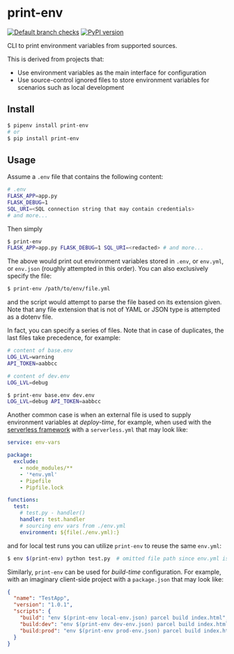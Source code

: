 print-env
===

[![Default branch checks](https://github.com/woozyking/print-env/actions/workflows/main.yml/badge.svg)](https://github.com/woozyking/print-env/actions/workflows/main.yml)
[![PyPI version](https://badge.fury.io/py/print-env.svg)](https://pypi.org/project/print-env)

CLI to print environment variables from supported sources.

This is derived from projects that:

- Use environment variables as the main interface for configuration
- Use source-control ignored files to store environment variables for scenarios such as local development

## Install

```bash
$ pipenv install print-env
# or
$ pip install print-env
```

## Usage

Assume a `.env` file that contains the following content:

```bash
# .env
FLASK_APP=app.py
FLASK_DEBUG=1
SQL_URI=<SQL connection string that may contain credentials>
# and more...
```

Then simply

```bash
$ print-env
FLASK_APP=app.py FLASK_DEBUG=1 SQL_URI=<redacted> # and more...
```

The above would print out environment variables stored in `.env`, or `env.yml`, or `env.json` (roughly attempted in this order). You can also exclusively specify the file:

```bash
$ print-env /path/to/env/file.yml
```

and the script would attempt to parse the file based on its extension given. Note that any file extension that is not of YAML or JSON type is attempted as a dotenv file.

In fact, you can specify a series of files. Note that in case of duplicates, the last files take precedence, for example:

```bash
# content of base.env
LOG_LVL=warning
API_TOKEN=aabbcc
```

```bash
# content of dev.env
LOG_LVL=debug
```

```bash
$ print-env base.env dev.env
LOG_LVL=debug API_TOKEN=aabbcc
```

Another common case is when an external file is used to supply environment variables at _deploy-time_, for example, when used with the [serverless framework](https://github.com/serverless/serverless) with a `serverless.yml` that may look like:

```yaml
service: env-vars

package:
  exclude:
    - node_modules/**
    - '*env.yml'
    - Pipefile
    - Pipfile.lock

functions:
  test:
    # test.py - handler()
    handler: test.handler
    # sourcing env vars from ./env.yml
    environment: ${file(./env.yml):}
```

and for local test runs you can utilize `print-env` to reuse the same `env.yml`:

```bash
$ env $(print-env) python test.py  # omitted file path since env.yml is on the default try-list
```

Similarly, `print-env` can be used for _build-time_ configuration. For example, with an imaginary client-side project with a `package.json` that may look like:

```json
{
  "name": "TestApp",
  "version": "1.0.1",
  "scripts": {
    "build": "env $(print-env local-env.json) parcel build index.html",
    "build:dev": "env $(print-env dev-env.json) parcel build index.html",
    "build:prod": "env $(print-env prod-env.json) parcel build index.html"
  }
}
```
